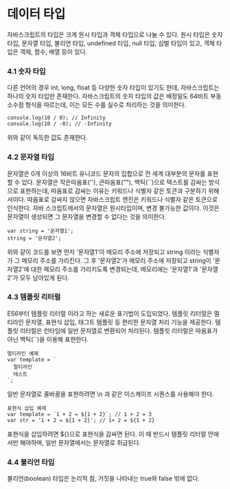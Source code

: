 # 데이터 타입
자바스크립트의 타입은 크게 원시 타입과 객체 타입으로 나눌 수 있다. 원시 타입은 숫자 타입, 문자열 타입, 불리언 타입, undefined 타입, null 타입, 심벌 타입이 있고, 객체 타입은 객체, 함수, 배열 등이 있다.


### 4.1 숫자 타입
다른 언어의 경우 int, long, float 등 다양한 숫자 타입이 있기도 한데, 자바스크립트는 하나의 숫자 타입만 존재한다.
자바스크립트의 숫자 타입의 값은 배정밀도 64비트 부동소수점 형식을 따르는데, 이는 모든 수를 실수로 처리하는 것을 의미한다.
```
console.log(10 / 0); // Infinity
console.log(10 / -0); // -Infinity
```
위와 같이 독득한 값도 존재한다.


### 4.2 문자열 타입
문자열은 0개 이상의 16비트 유니코드 문자의 집합으로 전 세계 대부분의 문자를 표현할 수 있다.
문자열은 작은따옴표(''), 큰따옴표(""), 백틱(``)으로 텍스트를 감싸는 방식으로 표현하는데, 따옴표로 감싸는 이유는 키워드나 식별자 같은 토큰과 구분하기 위해서이다. 따옴표로 감싸지 않으면 자바스크립트 엔진은 키워드나 식별자 같은 토큰으로 인식한다.
자바 스크립트에서의 문자열은 원시타입이며, 변경 불가능한 값이다. 이것은 문자열이 생성되면 그 문자열을 변경할 수 없다는 것을 의미한다.
```
var string = '문자열1';
string = '문자열2';
```
위와 같이 코드를 보면 먼저 '문자열1'이 메모리 주소에 저장되고 string 이라는 식별자가 그 메모리 주소를 가리킨다. 그 후 '문자열2'가 메모리 주소에 저장되고 string이 '문자열2'에 대한 메모리 주소를 가리키도록 변경되는데, 메모리에는 '문자열1'과 '문자열2'가 모두 남아있게 된다.


### 4.3 템플릿 리터럴
ES6부터 템플릿 리터럴 이라고 하는 새로운 표기법이 도입되었다. 템플릿 리터럴은 멀티라인 문자열, 표현식 삽입, 태그트 템플릿 등 편리한 문자열 처리 기능을 제공한다. 템플릿 리터럴은 런타임에 일반 문자열로 변환되어 처리된다.
템플릿 리터럴은 따옴표가 아닌 백틱(``)을 이용해 표현한다.
```
멀티라인 예제
var template = `
  멀티라인
  테스트
`;
```
일반 문자열로 줄바꿈을 표현하려면 \n 과 같은 이스케이프 시퀀스를 사용해야 한다.



```
표현식 삽입 예제
var template = `1 + 2 = ${1 + 2}`; // 1 + 2 = 3
var str = '1 + 2 = ${1 + 2}'; // 1+ 2 = ${1 + 2}
```
표현식을 삽입하려면 ${}으로 표현식을 감싸면 된다. 이 때 반드시 템플릿 리터럴 안에서만 해야하며, 일반 문자열에서는 문자열로 취급된다.


### 4.4 불리언 타입
불리언(boolean) 타입은 논리적 참, 거짓을 나타내는 true와 false 밖에 없다.
